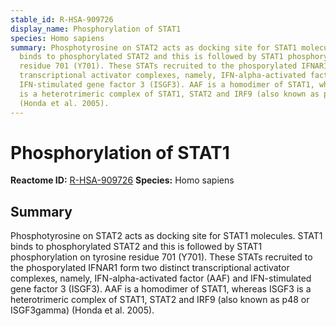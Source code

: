 ```yaml
---
stable_id: R-HSA-909726
display_name: Phosphorylation of STAT1
species: Homo sapiens
summary: Phosphotyrosine on STAT2 acts as docking site for STAT1 molecules. STAT1
  binds to phosphorylated STAT2 and this is followed by STAT1 phosphorylation on tyrosine
  residue 701 (Y701). These STATs recruited to the phosporylated IFNAR1 form two distinct
  transcriptional activator complexes, namely, IFN-alpha-activated factor (AAF) and
  IFN-stimulated gene factor 3 (ISGF3). AAF is a homodimer of STAT1, whereas ISGF3
  is a heterotrimeric complex of STAT1, STAT2 and IRF9 (also known as p48 or ISGF3gamma)
  (Honda et al. 2005).
---
```


# Phosphorylation of STAT1
**Reactome ID:** [R-HSA-909726](https://reactome.org/content/detail/R-HSA-909726)
**Species:** Homo sapiens

## Summary

Phosphotyrosine on STAT2 acts as docking site for STAT1 molecules. STAT1 binds to phosphorylated STAT2 and this is followed by STAT1 phosphorylation on tyrosine residue 701 (Y701). These STATs recruited to the phosporylated IFNAR1 form two distinct transcriptional activator complexes, namely, IFN-alpha-activated factor (AAF) and IFN-stimulated gene factor 3 (ISGF3). AAF is a homodimer of STAT1, whereas ISGF3 is a heterotrimeric complex of STAT1, STAT2 and IRF9 (also known as p48 or ISGF3gamma) (Honda et al. 2005).
